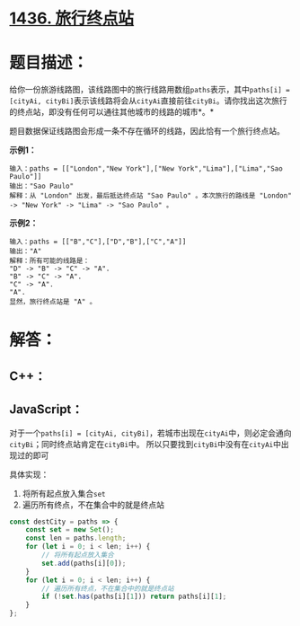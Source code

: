 # [1436. 旅行终点站](https://leetcode-cn.com/problems/destination-city/)

# 题目描述：

给你一份旅游线路图，该线路图中的旅行线路用数组`paths`表示，其中`paths[i] = [cityAi, cityBi]`表示该线路将会从`cityAi`直接前往`cityBi`。请你找出这次旅行的终点站，即没有任何可以通往其他城市的线路的城市*。*

题目数据保证线路图会形成一条不存在循环的线路，因此恰有一个旅行终点站。



**示例1：**

```
输入：paths = [["London","New York"],["New York","Lima"],["Lima","Sao Paulo"]]
输出："Sao Paulo" 
解释：从 "London" 出发，最后抵达终点站 "Sao Paulo" 。本次旅行的路线是 "London" -> "New York" -> "Lima" -> "Sao Paulo" 。
```

**示例2：**

```
输入：paths = [["B","C"],["D","B"],["C","A"]]
输出："A"
解释：所有可能的线路是：
"D" -> "B" -> "C" -> "A". 
"B" -> "C" -> "A". 
"C" -> "A". 
"A". 
显然，旅行终点站是 "A" 。
```



# 解答：

## C++：



## JavaScript：

对于一个`paths[i] = [cityAi, cityBi]`，若城市出现在`cityAi`中，则必定会通向`cityBi`；同时终点站肯定在`cityBi`中。
所以只要找到`cityBi`中没有在`cityAi`中出现过的即可

具体实现：
1. 将所有起点放入集合`set`
2. 遍历所有终点，不在集合中的就是终点站


```javascript
const destCity = paths => {
    const set = new Set();
    const len = paths.length;
    for (let i = 0; i < len; i++) {
        // 将所有起点放入集合
        set.add(paths[i][0]);
    }
    for (let i = 0; i < len; i++) {
        // 遍历所有终点，不在集合中的就是终点站
        if (!set.has(paths[i][1])) return paths[i][1];
    }
};
```
